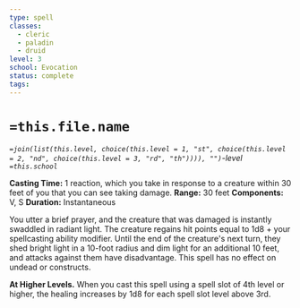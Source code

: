 ```yaml
---
type: spell
classes:
  - cleric
  - paladin
  - druid
level: 3
school: Evocation
status: complete
tags:
---
```

# `=this.file.name`
*`=join(list(this.level, choice(this.level = 1, "st", choice(this.level = 2, "nd", choice(this.level = 3, "rd", "th")))), "")`-level `=this.school`*

**Casting Time:** 1 reaction, which you take in response to a creature within 30 feet of you that you can see taking damage.
**Range:** 30 feet
**Components:** V, S
**Duration:** Instantaneous

You utter a brief prayer, and the creature that was damaged is instantly swaddled in radiant light. The creature regains hit points equal to 1d8 + your spellcasting ability modifier. Until the end of the creature's next turn, they shed bright light in a 10-foot radius and dim light for an additional 10 feet, and attacks against them have disadvantage. This spell has no effect on undead or constructs. 

**At Higher Levels.** When you cast this spell using a spell slot of 4th level or higher, the healing increases by 1d8 for each spell slot level above 3rd.
